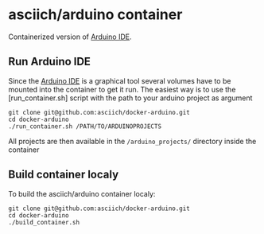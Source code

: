 # asciich/arduino container

Containerized version of [Arduino IDE](https://www.arduino.cc/en/Main/Software).

## Run Arduino IDE

Since the [Arduino IDE](https://www.arduino.cc/en/Main/Software) is a graphical tool
several volumes have to be mounted into the container to get it run.
The easiest way is to use the [run_container.sh] script with the path to your arduino project as argument

```
git clone git@github.com:asciich/docker-arduino.git
cd docker-arduino
./run_container.sh /PATH/TO/ARDUINOPROJECTS
```

All projects are then available in the ```/arduino_projects/``` directory inside the container

## Build container localy

To build the asciich/arduino container localy:


```
git clone git@github.com:asciich/docker-arduino.git
cd docker-arduino
./build_container.sh
```